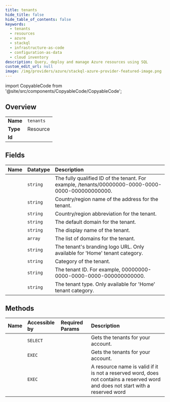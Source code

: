 ```yaml
---
title: tenants
hide_title: false
hide_table_of_contents: false
keywords:
  - tenants
  - resources
  - azure    
  - stackql
  - infrastructure-as-code
  - configuration-as-data
  - cloud inventory
description: Query, deploy and manage Azure resources using SQL
custom_edit_url: null
image: /img/providers/azure/stackql-azure-provider-featured-image.png
---
```


import CopyableCode from '@site/src/components/CopyableCode/CopyableCode';




## Overview
<table><tbody>
<tr><td><b>Name</b></td><td><code>tenants</code></td></tr>
<tr><td><b>Type</b></td><td>Resource</td></tr>
<tr><td><b>Id</b></td><td><CopyableCode code="azure.resources.tenants" /></td></tr>
</tbody></table>

## Fields
| Name | Datatype | Description |
|:-----|:---------|:------------|
| <CopyableCode code="id" /> | `string` | The fully qualified ID of the tenant. For example, /tenants/00000000-0000-0000-0000-000000000000. |
| <CopyableCode code="country" /> | `string` | Country/region name of the address for the tenant. |
| <CopyableCode code="countryCode" /> | `string` | Country/region abbreviation for the tenant. |
| <CopyableCode code="defaultDomain" /> | `string` | The default domain for the tenant. |
| <CopyableCode code="displayName" /> | `string` | The display name of the tenant. |
| <CopyableCode code="domains" /> | `array` | The list of domains for the tenant. |
| <CopyableCode code="tenantBrandingLogoUrl" /> | `string` | The tenant's branding logo URL. Only available for 'Home' tenant category. |
| <CopyableCode code="tenantCategory" /> | `string` | Category of the tenant. |
| <CopyableCode code="tenantId" /> | `string` | The tenant ID. For example, 00000000-0000-0000-0000-000000000000. |
| <CopyableCode code="tenantType" /> | `string` | The tenant type. Only available for 'Home' tenant category. |
## Methods
| Name | Accessible by | Required Params | Description |
|:-----|:--------------|:----------------|:------------|
| <CopyableCode code="list" /> | `SELECT` |  | Gets the tenants for your account. |
| <CopyableCode code="_list" /> | `EXEC` |  | Gets the tenants for your account. |
| <CopyableCode code="tenants" /> | `EXEC` | <CopyableCode code="data__name, data__type" /> | A resource name is valid if it is not a reserved word, does not contains a reserved word and does not start with a reserved word |
